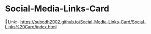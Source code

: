 # Social-Media-Links-Card
🔗Link:- https://subodh2002.github.io/Social-Media-Links-Card/Social-Links%20Card/index.html
